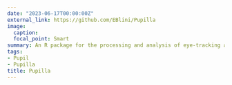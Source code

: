 ```yaml
---
date: "2023-06-17T00:00:00Z"
external_link: https://github.com/EBlini/Pupilla
image:
  caption: 
  focal_point: Smart
summary: An R package for the processing and analysis of eye-tracking and pupillometry data. The package is currently under active development.
tags:
- Pupil
- Pupilla
title: Pupilla
---
```

